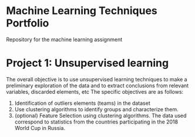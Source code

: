 # Machine Learning Techniques Portfolio
Repository for the machine learning assignment

# Project 1: Unsupervised learning
The overall objective is to use unsupervised learning techniques to make a preliminary exploration of the data and to extract conclusions from relevant variables, discarded elements, etc
The specific objectives are as follows:
1. Identification of outliers elements (teams) in the dataset
2. Use clustering algorithms to identify groups and characterize them.
3. (optional) Feature Selection using clustering algorithms.
The data used correspond to statistics from the countries participating in the 2018 World Cup in Russia. 
